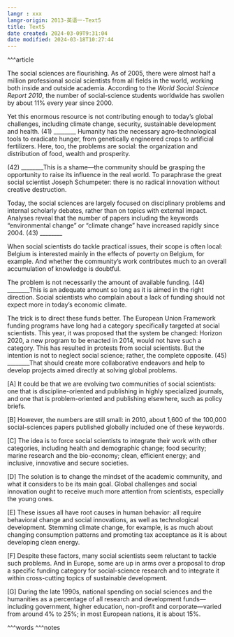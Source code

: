 ```yaml
---
langr : xxx
langr-origin: 2013-英语一-Text5
title: Text5
date created: 2024-03-09T9:31:04
date modified: 2024-03-18T10:27:44
---
```


^^^article

The social sciences are flourishing. As of 2005, there were almost half a million professional social scientists from all fields in the world, working both inside and outside academia. According to the _World Social Science Report 2010_, the number of social-science students worldwide has swollen by about 11% every year since 2000.

Yet this enormous resource is not contributing enough to today’s global challenges, including climate change, security, sustainable development and health. (41) ________ Humanity has the necessary agro-technological tools to eradicate hunger, from genetically engineered crops to artificial fertilizers. Here, too, the problems are social: the organization and distribution of food, wealth and prosperity.

(42) ________This is a shame—the community should be grasping the opportunity to raise its influence in the real world. To paraphrase the great social scientist Joseph Schumpeter: there is no radical innovation without creative destruction.

Today, the social sciences are largely focused on disciplinary problems and internal scholarly debates, rather than on topics with external impact. Analyses reveal that the number of papers including the keywords “environmental change” or “climate change” have increased rapidly since 2004. (43) ________

When social scientists do tackle practical issues, their scope is often local: Belgium is interested mainly in the effects of poverty on Belgium, for example. And whether the community’s work contributes much to an overall accumulation of knowledge is doubtful.

The problem is not necessarily the amount of available funding. (44) ________This is an adequate amount so long as it is aimed in the right direction. Social scientists who complain about a lack of funding should not expect more in today’s economic climate.

The trick is to direct these funds better. The European Union Framework funding programs have long had a category specifically targeted at social scientists. This year, it was proposed that the system be changed: Horizon 2020, a new program to be enacted in 2014, would not have such a category. This has resulted in protests from social scientists. But the intention is not to neglect social science; rather, the complete opposite. (45) ________That should create more collaborative endeavors and help to develop projects aimed directly at solving global problems.

[A] It could be that we are evolving two communities of social scientists: one that is discipline-oriented and publishing in highly specialized journals, and one that is problem-oriented and publishing elsewhere, such as policy briefs.

[B] However, the numbers are still small: in 2010, about 1,600 of the 100,000 social-sciences papers published globally included one of these keywords.

[C] The idea is to force social scientists to integrate their work with other categories, including health and demographic change; food security; marine research and the bio-economy; clean, efficient energy; and inclusive, innovative and secure societies.

[D] The solution is to change the mindset of the academic community, and what it considers to be its main goal. Global challenges and social innovation ought to receive much more attention from scientists, especially the young ones.

[E] These issues all have root causes in human behavior: all require behavioral change and social innovations, as well as technological development. Stemming climate change, for example, is as much about changing consumption patterns and promoting tax acceptance as it is about developing clean energy.

[F] Despite these factors, many social scientists seem reluctant to tackle such problems. And in Europe, some are up in arms over a proposal to drop a specific funding category for social-science research and to integrate it within cross-cutting topics of sustainable development.

[G] During the late 1990s, national spending on social sciences and the humanities as a percentage of all research and development funds—including government, higher education, non-profit and corporate—varied from around 4% to 25%; in most European nations, it is about 15%.




^^^words
^^^notes
